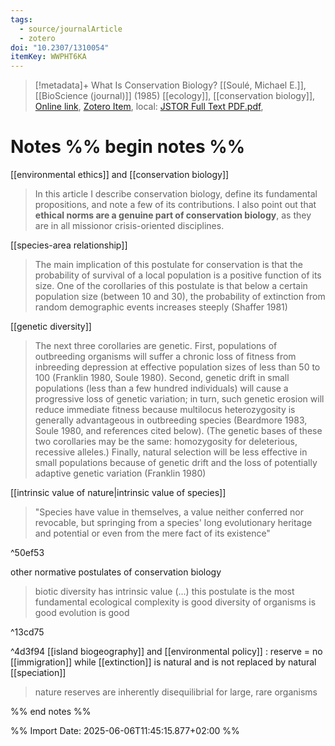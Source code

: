 ```yaml
---
tags:
  - source/journalArticle
  - zotero
doi: "10.2307/1310054"
itemKey: WWPHT6KA
---
```

>[!metadata]+
> What Is Conservation Biology?
> [[Soulé, Michael E.]], 
> [[BioScience (journal)]] (1985)
> [[ecology]], [[conservation biology]], 
> [Online link](https://www.jstor.org/stable/1310054), [Zotero Item](zotero://select/library/items/WWPHT6KA), local: [JSTOR Full Text PDF.pdf](file://C:/Users/aburg/Documents/references/zotero/storage/D4WVWAAY/Soule1985_WhatConservation.pdf), 

# Notes %% begin notes %%
[[environmental ethics]] and [[conservation biology]]
>In this article I describe conservation biology, define its fundamental propositions, and note a few of its contributions. I also point out that **ethical norms are a genuine part of conservation biology**, as they are in all missionor crisis-oriented disciplines.

[[species-area relationship]]
>The main implication of this postulate for conservation is that the probability of survival of a local population is a positive function of its size. One of the corollaries of this postulate is that below a certain population size (between 10 and 30), the probability of extinction from random demographic events increases steeply (Shaffer 1981)

[[genetic diversity]]
>The next three corollaries are genetic. First, populations of outbreeding organisms will suffer a chronic loss of fitness from inbreeding depression at effective population sizes of less than 50 to 100 (Franklin 1980, Soule 1980). Second, genetic drift in small populations (less than a few hundred individuals) will cause a progressive loss of genetic variation; in turn, such genetic erosion will reduce immediate fitness because multilocus heterozygosity is generally advantageous in outbreeding species (Beardmore 1983, Soule 1980, and references cited below). (The genetic bases of these two corollaries may be the same: homozygosity for deleterious, recessive alleles.) Finally, natural selection will be less effective in small populations because of genetic drift and the loss of potentially adaptive genetic variation (Franklin 1980)

[[intrinsic value of nature|intrinsic value of species]]
>"Species have value in themselves, a value neither conferred nor revocable, but springing from a species' long evolutionary heritage and potential or even from the mere fact of its existence"

^50ef53

other normative postulates of conservation biology
>biotic diversity has intrinsic value (...) this postulate is the most fundamental
>ecological complexity is good
>diversity of organisms is good
>evolution is good

^13cd75



^4d3f94
[[island biogeography]] and [[environmental policy]] : reserve = no [[immigration]] while [[extinction]] is natural and is not replaced by natural [[speciation]]
>  nature reserves are inherently disequilibrial for large, rare organisms

%% end notes %%




%% Import Date: 2025-06-06T11:45:15.877+02:00 %%
